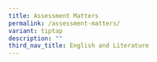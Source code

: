```yaml
---
title: Assessment Matters
permalink: /assessment-matters/
variant: tiptap
description: ""
third_nav_title: English and Literature
---
```

